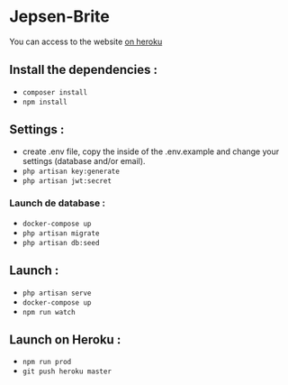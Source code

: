 # Jepsen-Brite

You can access to the website [on heroku](https://jepsen-brite-jnsnc.herokuapp.com/)

## Install the dependencies :

  * `composer install`
  * `npm install`


## Settings :

  * create .env file, copy the inside of the .env.example and change your settings (database and/or email).
  * `php artisan key:generate`
  * `php artisan jwt:secret`

### Launch de database :

  * `docker-compose up`
  * `php artisan migrate`
  * `php artisan db:seed`

## Launch :

  * `php artisan serve`
  * `docker-compose up`
  * `npm run watch`

## Launch on Heroku :

  * `npm run prod`
  * `git push heroku master`
